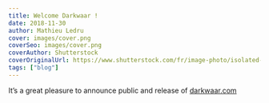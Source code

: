 ```yaml
---
title: Welcome Darkwaar !
date: 2018-11-30
author: Mathieu Ledru
cover: images/cover.png
coverSeo: images/cover.png
coverAuthor: Shutterstock
coverOriginalUrl: https://www.shutterstock.com/fr/image-photo/isolated-shot-water-splashing-24156562
tags: ["blog"]
---
```


It’s a great pleasure to announce public and release of [darkwaar.com](https://darkwaar.com)
